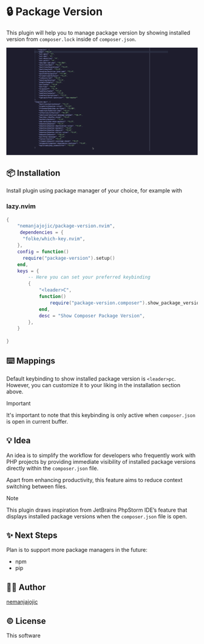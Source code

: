 # 🔒 Package Version

This plugin will help you to manage package version by showing installed version
from `composer.lock` inside of `composer.json`.

![Package version](/images/package-version.gif)

## 📦 Installation

Install plugin using package manager of your choice, for example with

### lazy.nvim

```lua
{
    "nemanjajojic/package-version.nvim",
     dependencies = {
      "folke/which-key.nvim",
    },
    config = function()
      require("package-version").setup()
    end,
    keys = {
        -- Here you can set your preferred keybinding
        {
            "<leader>C",
            function()
                require("package-version.composer").show_package_version_virtual_text()
            end,
            desc = "Show Composer Package Version",
        },
    }

}
```

## ⌨️ Mappings

Default keybinding to show installed package version is `<leader>pc`. However,
you can customize it to your liking in the installation section above.

> [!IMPORTANT]  
> It's important to note that this keybinding is only active
> when `composer.json` is open in current buffer.

## 💡 Idea

An idea is to simplify the workflow for developers who frequently work with
PHP projects by providing immediate visibility of installed package versions directly
within the `composer.json` file.

Apart from enhancing productivity, this feature aims to reduce
context switching between files.

> [!NOTE]
> This plugin draws inspiration from JetBrains PhpStorm IDE’s feature
> that displays installed package versions when the `composer.json` file is open.

## ✨ Next Steps

Plan is to support more package managers in the future:

- npm
- pip

## 👨‍💻 Author

[nemanjajojic](https://github.com/nemanjajojic)

## © License

This software 
